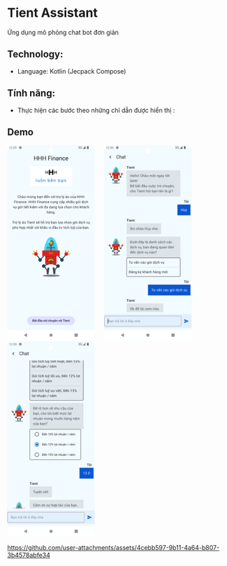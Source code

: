 # Tient Assistant
Ứng dụng mô phỏng chat bot đơn giản

## Technology:
- Language: Kotlin (Jecpack Compose) <br/>

## Tính năng:
- Thực hiện các bước theo những chỉ dẫn được hiển thị
:<br/>

## Demo

<img src="asset/phone1.png" alt="drawing" width="200"/> &emsp; <img src="asset/phone2.png" alt="drawing" width="200"/> &emsp; <img src="asset/phone3.png" alt="drawing" width="200"/>



https://github.com/user-attachments/assets/4cebb597-9b11-4a64-b807-3b4578abfe34

